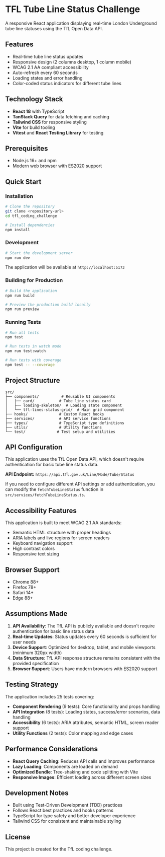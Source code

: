 # TFL Tube Line Status Challenge

A responsive React application displaying real-time London Underground tube line statuses using the TfL Open Data API.

## Features

- Real-time tube line status updates
- Responsive design (2 columns desktop, 1 column mobile)
- WCAG 2.1 AA compliant accessibility
- Auto-refresh every 60 seconds
- Loading states and error handling
- Color-coded status indicators for different tube lines

## Technology Stack

- **React 18** with TypeScript
- **TanStack Query** for data fetching and caching
- **Tailwind CSS** for responsive styling
- **Vite** for build tooling
- **Vitest** and **React Testing Library** for testing

## Prerequisites

- Node.js 16+ and npm
- Modern web browser with ES2020 support

## Quick Start

### Installation

```bash
# Clone the repository
git clone <repository-url>
cd tfl_coding_challenge

# Install dependencies
npm install
```

### Development

```bash
# Start the development server
npm run dev
```

The application will be available at `http://localhost:5173`

### Building for Production

```bash
# Build the application
npm run build

# Preview the production build locally
npm run preview
```

### Running Tests

```bash
# Run all tests
npm test

# Run tests in watch mode
npm run test:watch

# Run tests with coverage
npm test -- --coverage
```

## Project Structure

```
src/
├── components/          # Reusable UI components
│   ├── card/           # Tube line status card
│   ├── loading-skeleton/  # Loading state component
│   └── tfl-lines-status-grid/  # Main grid component
├── hooks/              # Custom React hooks
├── services/           # API service functions
├── types/              # TypeScript type definitions
├── utils/              # Utility functions
└── test/              # Test setup and utilities
```

## API Configuration

This application uses the TfL Open Data API, which doesn't require authentication for basic tube line status data.

**API Endpoint:** `https://api.tfl.gov.uk/Line/Mode/Tube/Status`

If you need to configure different API settings or add authentication, you can modify the `fetchTubeLineStatus` function in `src/services/fetchTubeLineStatus.ts`.

## Accessibility Features

This application is built to meet WCAG 2.1 AA standards:

- Semantic HTML structure with proper headings
- ARIA labels and live regions for screen readers
- Keyboard navigation support
- High contrast colors
- Responsive text sizing

## Browser Support

- Chrome 88+
- Firefox 78+
- Safari 14+
- Edge 88+

## Assumptions Made

1. **API Availability**: The TfL API is publicly available and doesn't require authentication for basic line status data
2. **Real-time Updates**: Status updates every 60 seconds is sufficient for user needs
3. **Device Support**: Optimized for desktop, tablet, and mobile viewports (minimum 320px width)
4. **Data Structure**: TfL API response structure remains consistent with the provided specification
5. **Browser Support**: Users have modern browsers with ES2020 support

## Testing Strategy

The application includes 25 tests covering:

- **Component Rendering** (9 tests): Core functionality and props handling
- **API Integration** (8 tests): Loading states, success/error scenarios, data handling
- **Accessibility** (6 tests): ARIA attributes, semantic HTML, screen reader support
- **Utility Functions** (2 tests): Color mapping and edge cases

## Performance Considerations

- **React Query Caching**: Reduces API calls and improves performance
- **Lazy Loading**: Components are loaded on demand
- **Optimized Bundle**: Tree-shaking and code splitting with Vite
- **Responsive Images**: Efficient loading across different screen sizes

## Development Notes

- Built using Test-Driven Development (TDD) practices
- Follows React best practices and hooks patterns
- TypeScript for type safety and better developer experience
- Tailwind CSS for consistent and maintainable styling

## License

This project is created for the TfL coding challenge.